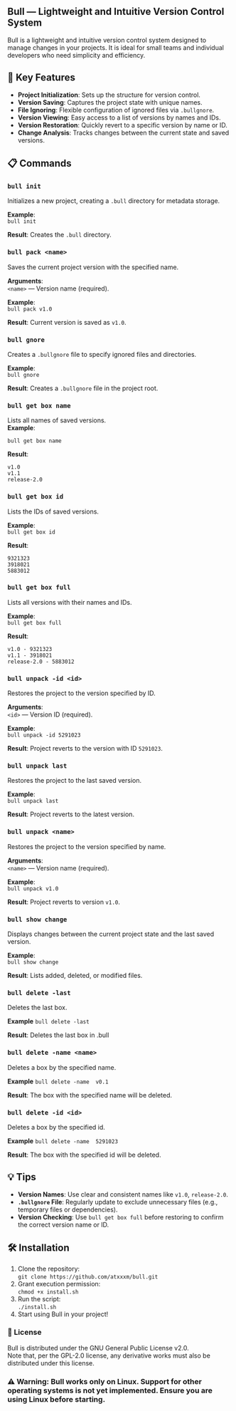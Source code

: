 ## Bull — Lightweight and Intuitive Version Control System

Bull is a lightweight and intuitive version control system designed to manage changes in your projects. It is ideal for small teams and individual developers who need simplicity and efficiency.

## 🚀 Key Features

- **Project Initialization**: Sets up the structure for version control.
- **Version Saving**: Captures the project state with unique names.
- **File Ignoring**: Flexible configuration of ignored files via `.bullgnore`.
- **Version Viewing**: Easy access to a list of versions by names and IDs.
- **Version Restoration**: Quickly revert to a specific version by name or ID.
- **Change Analysis**: Tracks changes between the current state and saved versions.

## 📋 Commands

### `bull init`
Initializes a new project, creating a `.bull` directory for metadata storage.  

**Example**:  
`bull init`  

**Result**: Creates the `.bull` directory.

### `bull pack <name>`
Saves the current project version with the specified name.  

**Arguments**:  
`<name>` — Version name (required).  

**Example**:  
`bull pack v1.0`  

**Result**: Current version is saved as `v1.0`.

### `bull gnore`
Creates a `.bullgnore` file to specify ignored files and directories.  

**Example**:  
`bull gnore`  

**Result**: Creates a `.bullgnore` file in the project root.

### `bull get box name`
Lists all names of saved versions.  
**Example**:  

`bull get box name`  

**Result**:  
```
v1.0
v1.1
release-2.0
```

### `bull get box id`
Lists the IDs of saved versions.  

**Example**:  
`bull get box id`  

**Result**:  
```
9321323
3918021
5883012
```

### `bull get box full`
Lists all versions with their names and IDs. 

**Example**:  
`bull get box full`  

**Result**:  
```
v1.0 - 9321323
v1.1 - 3918021
release-2.0 - 5883012
```

### `bull unpack -id <id>`
Restores the project to the version specified by ID.  

**Arguments**:  
`<id>` — Version ID (required).  

**Example**:  
`bull unpack -id 5291023`  

**Result**: Project reverts to the version with ID `5291023`.

### `bull unpack last`
Restores the project to the last saved version.  

**Example**:  
`bull unpack last`  

**Result**: Project reverts to the latest version.

### `bull unpack <name>`
Restores the project to the version specified by name.  

**Arguments**:  
`<name>` — Version name (required).  

**Example**:  
`bull unpack v1.0`  

**Result**: Project reverts to version `v1.0`.

### `bull show change`
Displays changes between the current project state and the last saved version.  

**Example**:  
`bull show change`  

**Result**: Lists added, deleted, or modified files.

### `bull delete -last`
Deletes the last box.

**Example** 
`bull delete -last`

**Result**: Deletes the last box in .bull

### `bull delete -name <name>`
Deletes a box by the specified name.

**Example** 
`bull delete -name  v0.1`

**Result**: The box with the specified name will be deleted.

### `bull delete -id <id>`
Deletes a box by the specified id.

**Example** 
`bull delete -name  5291023`

**Result**: The box with the specified id will be deleted.

## 💡 Tips

- **Version Names**: Use clear and consistent names like `v1.0`, `release-2.0`.  
- **`.bullgnore` File**: Regularly update to exclude unnecessary files (e.g., temporary files or dependencies).  
- **Version Checking**: Use `bull get box full` before restoring to confirm the correct version name or ID.

## 🛠 Installation

1. Clone the repository:  
   `git clone https://github.com/atxxxm/bull.git`  
2. Grant execution permission:  
   `chmod +x install.sh`  
3. Run the script:  
   `./install.sh`  
4. Start using Bull in your project!

### 📄 License
Bull is distributed under the GNU General Public License v2.0.  
Note that, per the GPL-2.0 license, any derivative works must also be distributed under this license.


### ⚠️ **Warning**: Bull works **only on Linux**. Support for other operating systems is not yet implemented. Ensure you are using Linux before starting.
